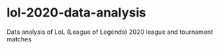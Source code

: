 # lol-2020-data-analysis
Data analysis of LoL (League of Legends) 2020 league and tournament matches 
